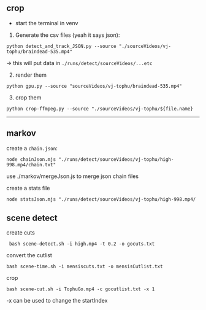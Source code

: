 ## crop

- start the terminal in venv

1. Generate the csv files (yeah it says json):

```
python detect_and_track_JSON.py --source "./sourceVideos/vj-tophu/braindead-535.mp4"
```

-> this will put data in `./runs/detect/sourceVideos/...etc`

2. render them

```
python gpu.py --source "sourceVideos/vj-tophu/braindead-535.mp4"
```

3. crop them

```
python crop-ffmpeg.py --source "./sourceVideos/vj-tophu/${file.name}
```

---

## markov

create a `chain.json`:

```
node chainJson.mjs "./runs/detect/sourceVideos/vj-tophu/high-998.mp4/chain.txt"
```

use ./markov/mergeJson.js to merge json chain files

create a  stats file
```
node statsJson.mjs "./runs/detect/sourceVideos/vj-tophu/high-998.mp4/
```

<!-- ```
# put a source from crop.1
python csvtje.py --source "sourceVideos/vj-tophu/braindead-535.mp4"
``` -->

## scene detect
create cuts
```
 bash scene-detect.sh -i high.mp4 -t 0.2 -o gocuts.txt
 ```

convert the cutlist
 ```
 bash scene-time.sh -i mensiscuts.txt -o mensisCutlist.txt
 ```

 crop
 ```
 bash scene-cut.sh -i TophuGo.mp4 -c gocutlist.txt -x 1
 ```
 -x can be used to change the startIndex